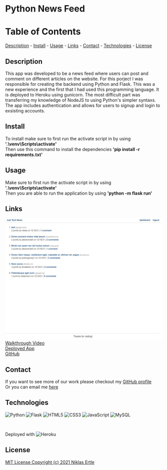 # Python News Feed

# **Table of Contents**

[Description](#description) -
[Install](#install) -
[Usage](#usage) -
[Links](#links) -
[Contact](#contact) -
[Technologies](#technologies) -
[License](#license)

## **Description**

This app was developed to be a news feed where users can post and comment on different articles on the website. For this porject I was responsible for creating the backend using Python and Flask. This was a new experience and the first that I had used this programming language. It is deployed to Heroku using gunicorn. The most difficult part was transferring my knowledge of NodeJS to using Python's simpler syntaxs. The app includes authentication and allows for users to signup and login to exsisting accounts. 

## **Install**

To install make sure to first run the activate script in by using **'.\venv\Scripts\activate'**<br>
Then use this command to install the dependencies **'pip install -r requirements.txt'**

## **Usage**

Make sure to first run the activate script in by using **'.\venv\Scripts\activate'**<br>
Then you are able to run the application by using **'python -m flask run'**

## **Links**

![Screenshot of App](./assets/app-screenshot.JPG) <br>
[Walkthrough Video](https://youtu.be/5jnHpgxZNCk) <br>
[Deployed App](https://nje-python-newsfeed.herokuapp.com/) <br>
[GitHub](https://github.com/niklasertle/python-newsfeed)

## **Contact**

If you want to see more of our work please checkout my [GitHub profile](https://github.com/niklasertle)<br>
Or you can email me [here](mailto:nik.ertle16@gmail.com)

## **Technologies**

![Python](https://img.shields.io/badge/python-3670A0?style=for-the-badge&logo=python&logoColor=ffdd54)
![Flask](https://img.shields.io/badge/flask-%23000.svg?style=for-the-badge&logo=flask&logoColor=white)
![HTML5](https://img.shields.io/badge/html5-%23E34F26.svg?style=for-the-badge&logo=html5&logoColor=white)
![CSS3](https://img.shields.io/badge/css3-%231572B6.svg?style=for-the-badge&logo=css3&logoColor=white)
![JavaScript](https://img.shields.io/badge/javascript-%23323330.svg?style=for-the-badge&logo=javascript&logoColor=%23F7DF1E)
![MySQL](https://img.shields.io/badge/mysql-%2300f.svg?style=for-the-badge&logo=mysql&logoColor=white)

<br>

Deployed with ![Heroku](https://img.shields.io/badge/heroku-%23430098.svg?style=for-the-badge&logo=heroku&logoColor=white)

## **License**

[MIT License Copyright (c) 2021 Niklas Ertle](LICENSE)
